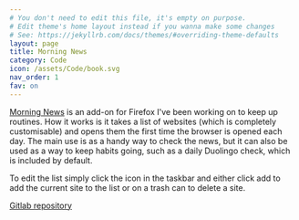 ```yaml
---
# You don't need to edit this file, it's empty on purpose.
# Edit theme's home layout instead if you wanna make some changes
# See: https://jekyllrb.com/docs/themes/#overriding-theme-defaults
layout: page
title: Morning News
category: Code
icon: /assets/Code/book.svg
nav_order: 1
fav: on
---
```


[Morning News](https://addons.mozilla.org/addon/morning-news/) is an add-on for Firefox I've been working on to keep up routines.
How it works is it takes a list of websites (which is completely customisable) and opens them the first time the browser is opened each day.
The main use is as a handy way to check the news, but it can also be used as a way to keep habits going, such as a daily Duolingo check, which is included by default.

To edit the list simply click the icon in the taskbar and either click add to add the current site to the list or on a trash can to delete a site.

[Gitlab repository](https://gitlab.com/renovita/MorningNews)

